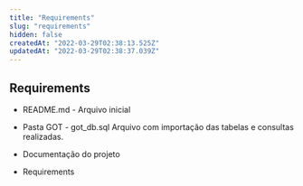 ```yaml
---
title: "Requirements"
slug: "requirements"
hidden: false
createdAt: "2022-03-29T02:38:13.525Z"
updatedAt: "2022-03-29T02:38:37.039Z"
---
```

## Requirements 

* README.md - Arquivo inicial 

* Pasta GOT - got_db.sql 
Arquivo com importação das tabelas e consultas realizadas. 

* Documentação do projeto 

* Requirements
